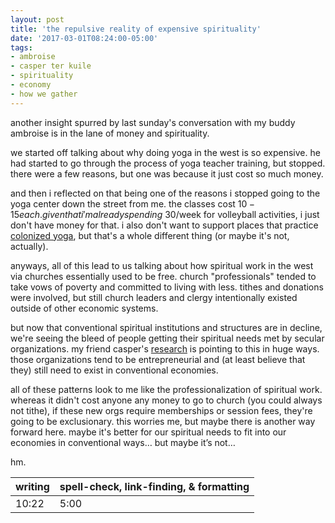 ```yaml
---
layout: post
title: 'the repulsive reality of expensive spirituality'
date: '2017-03-01T08:24:00-05:00'
tags:
- ambroise
- casper ter kuile
- spirituality
- economy
- how we gather
---
```


another insight spurred by last sunday's conversation with my buddy ambroise is in the lane of money and spirituality. 

we started off talking about why doing yoga in the west is so expensive. he had started to go through the process of yoga teacher training, but stopped. there were a few reasons, but one was because it just cost so much money. 

and then i reflected on that being one of the reasons i stopped going to the yoga center down the street from me. the classes cost $10-15 each. given that i'm already spending ~$30/week for volleyball activities, i just don't have money for that. i also don't want to support places that practice [colonized yoga](http://www.decolonizingyoga.com/decolonize-yoga-practice/), but that's a whole different thing (or maybe it's not, actually). 

anyways, all of this lead to us talking about how spiritual work in the west via churches essentially used to be free. church "professionals" tended to take vows of poverty and committed to living with less. tithes and donations were involved, but still church leaders and clergy intentionally existed outside of other economic systems. 

but now that conventional spiritual institutions and structures are in decline, we're seeing the bleed of people getting their spiritual needs met by secular organizations. my friend casper's [research](http://howwegather.org/) is pointing to this in huge ways. those organizations tend to be entrepreneurial and (at least believe that they) still need to exist in conventional economies.  

all of these patterns look to me like the professionalization of spiritual work. whereas it didn't cost anyone any money to go to church (you could always not tithe), if these new orgs require memberships or session fees, they're going to be exclusionary. this worries me, but maybe there is another way forward here. maybe it's better for our spiritual needs to fit into our economies in conventional ways… but maybe it’s not…

hm. 

<table>
	<thead>
		<tr>
			<th>writing</th>
			<th>spell-check, link-finding, & formatting</th>
		</tr>
	</thead>
	<tbody>
		<tr>
			<td>10:22</td>
			<td>5:00</td>
		</tr>
	</tbody>
</table>